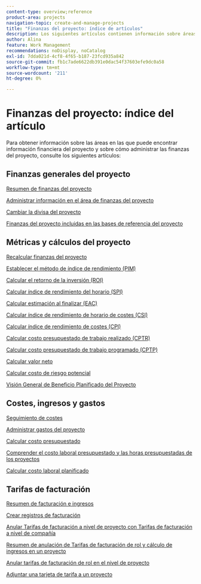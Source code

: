 ```yaml
---
content-type: overview;reference
product-area: projects
navigation-topic: create-and-manage-projects
title: "Finanzas del proyecto: índice de artículos"
description: Los siguientes artículos contienen información sobre áreas en las que puede encontrar información financiera del proyecto y sobre cómo administrar las finanzas del proyecto.
author: Alina
feature: Work Management
recommendations: noDisplay, noCatalog
exl-id: 7dda021d-4cf8-4f65-b187-23fcd935a842
source-git-commit: fb1c7ade6622db391e0dac54f37603efe9dc0a58
workflow-type: tm+mt
source-wordcount: '211'
ht-degree: 0%

---
```


# Finanzas del proyecto: índice del artículo

Para obtener información sobre las áreas en las que puede encontrar información financiera del proyecto y sobre cómo administrar las finanzas del proyecto, consulte los siguientes artículos:

## Finanzas generales del proyecto

[Resumen de finanzas del proyecto](../../../manage-work/projects/project-finances/project-finances-overview-1.md)

[Administrar información en el área de finanzas del proyecto](../../../manage-work/projects/project-finances/manage-project-finance-area.md)

[Cambiar la divisa del proyecto](../../../manage-work/projects/project-finances/change-project-currency.md)

[Finanzas del proyecto incluidas en las bases de referencia del proyecto](../../../manage-work/projects/project-finances/project-finances-included-in-project-baselines.md)

## Métricas y cálculos del proyecto

[Recalcular finanzas del proyecto](../../../manage-work/projects/project-finances/recalculate-project-finances.md)

[Establecer el método de índice de rendimiento (PIM)](../../../manage-work/projects/project-finances/set-pim.md)

[Calcular el retorno de la inversión (ROI)](../../../manage-work/projects/project-finances/calculate-roi.md)

[Calcular índice de rendimiento del horario (SPI)](../../../manage-work/projects/project-finances/calculate-spi.md)

[Calcular estimación al finalizar (EAC)](../../../manage-work/projects/project-finances/calculate-eac.md)

[Calcular índice de rendimiento de horario de costes (CSI)](../../../manage-work/projects/project-finances/calculate-csi.md)

[Calcular índice de rendimiento de costes (CPI)](../../../manage-work/projects/project-finances/calculate-cpi.md)

[Calcular costo presupuestado de trabajo realizado (CPTR)](../../../manage-work/projects/project-finances/calculate-bcwp.md)

[Calcular costo presupuestado de trabajo programado (CPTP)](../../../manage-work/projects/project-finances/calculate-bcws.md)

[Calcular valor neto](../../../manage-work/projects/project-finances/calculate-net-value.md)

[Calcular costo de riesgo potencial](../../../manage-work/projects/project-finances/potential-risk-cost.md)

[Visión General de Beneficio Planificado del Proyecto](../../../manage-work/projects/project-finances/project-planned-benefit.md)

## Costes, ingresos y gastos

[Seguimiento de costes](../../../manage-work/projects/project-finances/track-costs.md)

[Administrar gastos del proyecto](../../../manage-work/projects/project-finances/manage-project-expenses.md)

[Calcular costo presupuestado](../../../manage-work/projects/project-finances/budgeted-cost.md)

[Comprender el costo laboral presupuestado y las horas presupuestadas de los proyectos](../../../manage-work/projects/project-finances/budgeted-labor-cost.md)

[Calcular costo laboral planificado](../../../manage-work/projects/project-finances/planned-labor-cost.md)

<!--
<p data-mc-conditions="QuicksilverOrClassic.Quicksilver,QuicksilverOrClassic.Draft mode"><a href="../../../manage-work/projects/project-finances/export-billing-record-details.md" class="MCXref xref" xrefformat="{para}">Export billing record details as a PDF file</a> </p>
-->

<!--
<p data-mc-conditions="QuicksilverOrClassic.Draft mode"><a href="../../../manage-work/projects/project-finances/how-workfront-calculates-finances.md" class="MCXref xref" xrefformat="{para}">How Adobe Workfront calculates finances </a> </p>
-->

## Tarifas de facturación

[Resumen de facturación e ingresos](../../../manage-work/projects/project-finances/billing-and-revenue-overview.md)

[Crear registros de facturación](../../../manage-work/projects/project-finances/create-billing-records.md)

[Anular Tarifas de facturación a nivel de proyecto con Tarifas de facturación a nivel de compañía](../../../manage-work/projects/project-finances/override-project-level-with-company-level-billing-rates.md)

[Resumen de anulación de Tarifas de facturación de rol y cálculo de ingresos en un proyecto](../../../manage-work/projects/project-finances/override-role-billing-rates-and-calculate-project-revenue.md)

[Anular tarifas de facturación de rol en el nivel de proyecto](../../../manage-work/projects/project-finances/override-job-role-billing-rates-at-the-project-level.md)

[Adjuntar una tarjeta de tarifa a un proyecto](/help/quicksilver/manage-work/projects/project-finances/attach-rate-card-to-project.md)

